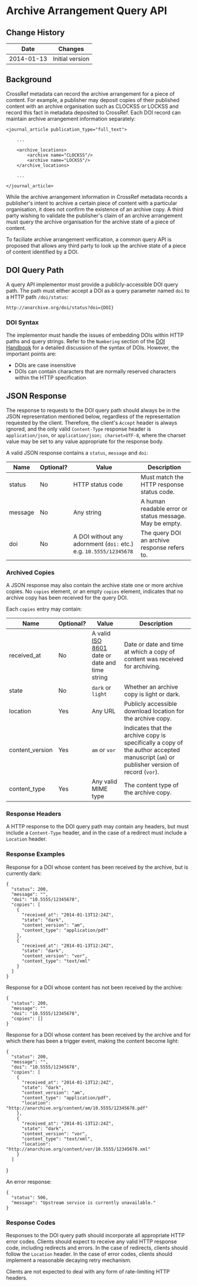 Archive Arrangement Query API
=============================

## Change History

| Date | Changes |
|------|---------|
| 2014-01-13 | Initial version |

## Background

CrossRef metadata can record the archive arrangement for a piece of content. For example,
a publisher may deposit copies of their published content with an archive organisation
such as CLOCKSS or LOCKSS and record this fact in metadata deposited to CrossRef. Each
DOI record can maintain archive arrangement information separately:

    <journal_article publication_type="full_text">
    
        ...
		 
        <archive_locations>
	        <archive name="CLOCKSS"/>
		    <archive name="LOCKSS"/>
        </archive_locations>
    
        ...
    
    </journal_article>

While the archive arrangement information in CrossRef metadata records a publisher's
intent to archive a certain piece of content with a particular organisation, it does
not confirm the existence of an archive copy. A third party wishing to validate the
publisher's claim of an archive arrangement must query the archive organisation
for the archive state of a piece of content.

To faciliate archive arrangement verification, a common query API is proposed that
allows any third party to look up the archive state of a piece of content identified
by a DOI.

## DOI Query Path

A query API implementor must provide a publicly-accessible DOI query path. The path must
either accept a DOI as a query parameter named `doi` to a HTTP path `/doi/status`:

    http://anarchive.org/doi/status?doi={DOI}

### DOI Syntax

The implementor must handle the issues of embedding DOIs within HTTP paths and query strings.
Refer to the `Numbering` section of the [DOI Handbook](http://www.doi.org/doi_handbook/2_Numbering.html) for a detailed discussion of the syntax of DOIs. However, the important points are:

- DOIs are case insensitive
- DOIs can contain characters that are normally reserved characters within the HTTP specification

## JSON Response

The response to requests to the DOI query path should always be in the JSON representation
mentioned below, regardless of the representation requested by the client. Therefore, the
client's `Accept` header is always ignored, and the only valid `Content-Type` response header
is `application/json`, or `application/json; charset=UTF-8`, where the charset value may
be set to any value appropriate for the response body.

A valid JSON response contains a `status`, `message` and `doi`:

| Name | Optional? | Value | Description |
|------|-----------|-------|-------------|
| status | No | HTTP status code | Must match the HTTP response status code. |
| message | No | Any string | A human readable error or status message. May be empty. |
| doi | No | A DOI without any adornment (`doi:` etc.) e.g. `10.5555/12345678` | The query DOI an archive response refers to. |

### Archived Copies

A JSON response may also contain the archive state one or more archive copies. No
`copies` element, or an empty `copies` element, indicates that no archive copy has been
received for the query DOI.

Each `copies` entry may contain:

| Name | Optional? | Value | Description |
|------|-----------|-------|-------------|
| received_at | No | A valid [ISO 8601](http://en.wikipedia.org/wiki/ISO_8601) date or date and time string | Date or date and time at which a copy of content was received for archiving. |
| state | No | `dark` or `light` | Whether an archive copy is light or dark. |
| location | Yes | Any URL | Publicly accessible download location for the archive copy. |
| content_version | Yes | `am` or `vor` | Indicates that the archive copy is specifically a copy of the author accepted manuscript (`am`) or publisher version of record (`vor`). |
| content_type | Yes | Any valid MIME type | The content type of the archive copy. |

### Response Headers

A HTTP response to the DOI query path may contain any headers, but must include a `Content-Type`
header, and in the case of a redirect must include a `Location` header.

### Response Examples

Response for a DOI whose content has been received by the archive, but is currently dark:

    {
      "status": 200,
	  "message": "",
      "doi": "10.5555/12345678",
	  "copies": [
	    {
	      "received_at": "2014-01-13T12:24Z",
		  "state": "dark",
		  "content_version": "am",
		  "content_type": "application/pdf"
	    },
		{
		  "received_at": "2014-01-13T12:24Z",
		  "state": "dark",
		  "content_version": "vor",
		  "content_type": "text/xml"
	    }
	  ]
	}

Response for a DOI whose content has not been received by the archive:

    {
      "status": 200,
	  "message": ""
	  "doi": "10.5555/12345678",
	  "copies": []
	}

Response for a DOI whose content has been received by the archive and for which there
has been a trigger event, making the content become light:

    {
      "status": 200,
	  "message": "",
      "doi": "10.5555/12345678",
	  "copies": [
	    {
	      "received_at": "2014-01-13T12:24Z",
		  "state": "dark",
		  "content_version": "am",
		  "content_type": "application/pdf",
		  "location": "http://anarchive.org/content/am/10.5555/12345678.pdf"
	    },
		{
		  "received_at": "2014-01-13T12:24Z",
		  "state": "dark",
		  "content_version": "vor",
		  "content_type": "text/xml",
          "location": "http://anarchive.org/content/vor/10.5555/12345678.xml"
	    }
	  ]
  }

An error response:

    {
	  "status": 506,
	  "message": "Upstream service is currently unavailable."
	}

### Response Codes

Responses to the DOI query path should incorporate all appropriate HTTP error codes.
Clients should expect to receive any valid HTTP response code, including redirects
and errors. In the case of redirects, clients should follow the `Location` header.
In the case of error codes, clients should implement a reasonable decaying retry
mechanism.

Clients are not expected to deal with any form of rate-limiting HTTP headers.
